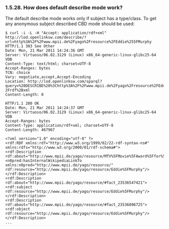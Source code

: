 <div id="descrmd" class="section">

<div class="titlepage">

<div>

<div>

### 1.5.28. How does default describe mode work?

</div>

</div>

</div>

The default describe mode works only if subject has a type/class. To get
any anonymous subject described CBD mode should be used:

``` programlisting
$ curl -i -L -H "Accept: application/rdf+xml" http://lod.openlinksw.com/describe/?url=http%3A%2F%2Fwww.mpii.de%2Fyago%2Fresource%2FEddie%255FMurphy
HTTP/1.1 303 See Other
Date: Mon, 21 Mar 2011 14:24:36 GMT
Server: Virtuoso/06.02.3129 (Linux) x86_64-generic-linux-glibc25-64  VDB
Content-Type: text/html; charset=UTF-8
Accept-Ranges: bytes
TCN: choice
Vary: negotiate,accept,Accept-Encoding
Location: http://lod.openlinksw.com/sparql?query=%20DESCRIBE%20%3Chttp%3A%2F%2Fwww.mpii.de%2Fyago%2Fresource%2FEddie%255FMurphy%3E&format=application%
2Frdf%2Bxml
Content-Length: 0

HTTP/1.1 200 OK
Date: Mon, 21 Mar 2011 14:24:37 GMT
Server: Virtuoso/06.02.3129 (Linux) x86_64-generic-linux-glibc25-64  VDB
Accept-Ranges: bytes
Content-Type: application/rdf+xml; charset=UTF-8
Content-Length: 467967

<?xml version="1.0" encoding="utf-8" ?>
<rdf:RDF xmlns:rdf="http://www.w3.org/1999/02/22-rdf-syntax-ns#" xmlns:rdfs="http://www.w3.org/2000/01/rdf-schema#">
<rdf:Description rdf:about="http://www.mpii.de/yago/resource/MTV%5FMovie%5FAward%5Ffor%5FBest%5FComedic%5FPerformance"><n0pred:hasInternalWikipediaLinkTo xmlns:n0pred="http://www.mpii.de/yago/resource/" rdf:resource="http://www.mpii.de/yago/resource/Eddie%5FMurphy"/></rdf:Description>
<rdf:Description rdf:about="http://www.mpii.de/yago/resource/#fact_23536547421"><rdf:subject rdf:resource="http://www.mpii.de/yago/resource/Eddie%5FMurphy"/></rdf:Description>
<rdf:Description rdf:about="http://www.mpii.de/yago/resource/#fact_23536896725"><rdf:object rdf:resource="http://www.mpii.de/yago/resource/Eddie%5FMurphy"/></rdf:Description>
...
```

</div>
